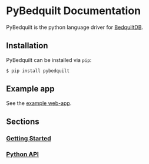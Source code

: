 # PyBedquilt Documentation

PyBedquilt is the python language driver for [BedquiltDB](http://bedquiltdb.github.io).


## Installation

PyBedquilt can be installed via `pip`:

```
$ pip install pybedquilt
```

## Example app

See the [example web-app](https://github.com/BedquiltDB/webapp-example).


## Sections

### [Getting Started](getting_started.md)

### [Python API](api_docs.md)
